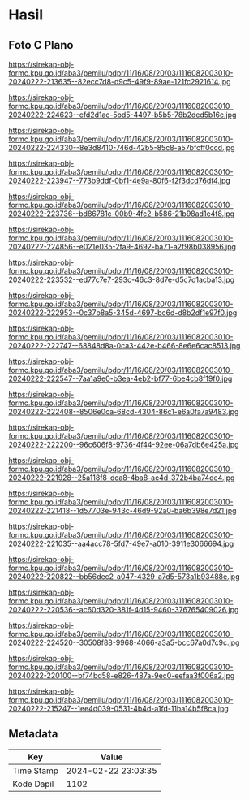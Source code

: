 # Hasil

## Foto C Plano

https://sirekap-obj-formc.kpu.go.id/aba3/pemilu/pdpr/11/16/08/20/03/1116082003010-20240222-213635--82ecc7d8-d9c5-49f9-89ae-121fc2921614.jpg

https://sirekap-obj-formc.kpu.go.id/aba3/pemilu/pdpr/11/16/08/20/03/1116082003010-20240222-224623--cfd2d1ac-5bd5-4497-b5b5-78b2ded5b16c.jpg

https://sirekap-obj-formc.kpu.go.id/aba3/pemilu/pdpr/11/16/08/20/03/1116082003010-20240222-224330--8e3d8410-746d-42b5-85c8-a57bfcff0ccd.jpg

https://sirekap-obj-formc.kpu.go.id/aba3/pemilu/pdpr/11/16/08/20/03/1116082003010-20240222-223947--773b9ddf-0bf1-4e9a-80f6-f2f3dcd76df4.jpg

https://sirekap-obj-formc.kpu.go.id/aba3/pemilu/pdpr/11/16/08/20/03/1116082003010-20240222-223736--bd86781c-00b9-4fc2-b586-21b98ad1e4f8.jpg

https://sirekap-obj-formc.kpu.go.id/aba3/pemilu/pdpr/11/16/08/20/03/1116082003010-20240222-224856--e021e035-2fa9-4692-ba71-a2f98b038956.jpg

https://sirekap-obj-formc.kpu.go.id/aba3/pemilu/pdpr/11/16/08/20/03/1116082003010-20240222-223532--ed77c7e7-293c-46c3-8d7e-d5c7d1acba13.jpg

https://sirekap-obj-formc.kpu.go.id/aba3/pemilu/pdpr/11/16/08/20/03/1116082003010-20240222-222953--0c37b8a5-345d-4697-bc6d-d8b2df1e97f0.jpg

https://sirekap-obj-formc.kpu.go.id/aba3/pemilu/pdpr/11/16/08/20/03/1116082003010-20240222-222747--68848d8a-0ca3-442e-b466-8e6e6cac8513.jpg

https://sirekap-obj-formc.kpu.go.id/aba3/pemilu/pdpr/11/16/08/20/03/1116082003010-20240222-222547--7aa1a9e0-b3ea-4eb2-bf77-6be4cb8f19f0.jpg

https://sirekap-obj-formc.kpu.go.id/aba3/pemilu/pdpr/11/16/08/20/03/1116082003010-20240222-222408--8506e0ca-68cd-4304-86c1-e6a0fa7a9483.jpg

https://sirekap-obj-formc.kpu.go.id/aba3/pemilu/pdpr/11/16/08/20/03/1116082003010-20240222-222200--96c606f8-9736-4f44-92ee-06a7db6e425a.jpg

https://sirekap-obj-formc.kpu.go.id/aba3/pemilu/pdpr/11/16/08/20/03/1116082003010-20240222-221928--25a118f8-dca8-4ba8-ac4d-372b4ba74de4.jpg

https://sirekap-obj-formc.kpu.go.id/aba3/pemilu/pdpr/11/16/08/20/03/1116082003010-20240222-221418--1d57703e-943c-46d9-92a0-ba6b398e7d21.jpg

https://sirekap-obj-formc.kpu.go.id/aba3/pemilu/pdpr/11/16/08/20/03/1116082003010-20240222-221035--aa4acc78-5fd7-49e7-a010-3911e3066694.jpg

https://sirekap-obj-formc.kpu.go.id/aba3/pemilu/pdpr/11/16/08/20/03/1116082003010-20240222-220822--bb56dec2-a047-4329-a7d5-573a1b93488e.jpg

https://sirekap-obj-formc.kpu.go.id/aba3/pemilu/pdpr/11/16/08/20/03/1116082003010-20240222-220536--ac60d320-381f-4d15-9460-376765409026.jpg

https://sirekap-obj-formc.kpu.go.id/aba3/pemilu/pdpr/11/16/08/20/03/1116082003010-20240222-224520--30508f88-9968-4066-a3a5-bcc67a0d7c9c.jpg

https://sirekap-obj-formc.kpu.go.id/aba3/pemilu/pdpr/11/16/08/20/03/1116082003010-20240222-220100--bf74bd58-e826-487a-9ec0-eefaa3f006a2.jpg

https://sirekap-obj-formc.kpu.go.id/aba3/pemilu/pdpr/11/16/08/20/03/1116082003010-20240222-215247--1ee4d039-0531-4b4d-a1fd-11ba14b5f8ca.jpg


## Metadata

| Key        | Value               |
| ---------- | ------------------- |
| Time Stamp | 2024-02-22 23:03:35 |
| Kode Dapil | 1102                |



